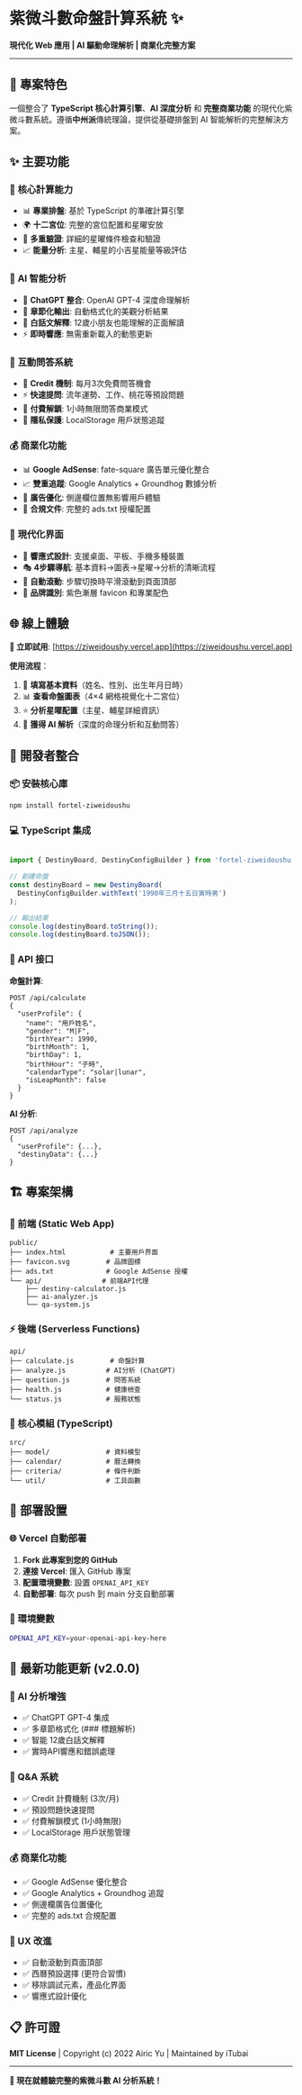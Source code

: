 # 紫微斗數命盤計算系統 ✨

**現代化 Web 應用 | AI 驅動命理解析 | 商業化完整方案**

---

## 🎯 專案特色

一個整合了 **TypeScript 核心計算引擎**、**AI 深度分析** 和 **完整商業功能** 的現代化紫微斗數系統。遵循**中州派**傳統理論，提供從基礎排盤到 AI 智能解析的完整解決方案。

## ✨ 主要功能

### 💫 **核心計算能力**
- 📊 **專業排盤**: 基於 TypeScript 的準確計算引擎
- 🌍 **十二宮位**: 完整的宮位配置和星曜安放
- 🔮 **多重驗證**: 詳細的星曜條件檢查和驗證
- 📈 **能量分析**: 主星、輔星的小吉星能量等級評估

### 🤖 **AI 智能分析**
- 🧠 **ChatGPT 整合**: OpenAI GPT-4 深度命理解析
- 📝 **章節化輸出**: 自動格式化的美觀分析結果
- 👶 **白話文解釋**: 12歲小朋友也能理解的正面解讀
- ⚡ **即時響應**: 無需重新載入的動態更新

### 💬 **互動問答系統**
- 🎫 **Credit 機制**: 每月3次免費問答機會
- ⚡ **快速提問**: 流年運勢、工作、桃花等預設問題
- 💎 **付費解鎖**: 1小時無限問答商業模式
- 🔐 **隱私保護**: LocalStorage 用戶狀態追蹤

### 💰 **商業化功能**
- 📊 **Google AdSense**: fate-square 廣告單元優化整合
- 📈 **雙重追蹤**: Google Analytics + Groundhog 數據分析
- 🎨 **廣告優化**: 側邊欄位置無影響用戶體驗
- 📄 **合規文件**: 完整的 ads.txt 授權配置

### 🎨 **現代化界面**
- 📱 **響應式設計**: 支援桌面、平板、手機多種裝置
- 🎭 **4步驟導航**: 基本資料→圖表→星曜→分析的清晰流程
- 🎯 **自動滾動**: 步驟切換時平滑滾動到頁面頂部
- 🌈 **品牌識別**: 紫色漸層 favicon 和專業配色

## 🌐 線上體驗

**🔗 立即試用**: [https://ziweidoushy.vercel.app](https://ziweidoushu.vercel.app)

**使用流程**：
1. 📝 **填寫基本資料**（姓名、性別、出生年月日時）
2. 📊 **查看命盤圖表**（4×4 網格視覺化十二宮位）
3. ⭐ **分析星曜配置**（主星、輔星詳細資訊）
4. 🤖 **獲得 AI 解析**（深度的命理分析和互動問答）

## 🔧 開發者整合

### 📦 安裝核心庫

```bash
npm install fortel-ziweidoushu
```

### 💻 TypeScript 集成

```typescript

import { DestinyBoard, DestinyConfigBuilder } from 'fortel-ziweidoushu';

// 創建命盤
const destinyBoard = new DestinyBoard(
  DestinyConfigBuilder.withText('1990年三月十五日寅時男')
);

// 輸出結果
console.log(destinyBoard.toString());
console.log(destinyBoard.toJSON());
```

### 🔌 API 接口

**命盤計算**:
```
POST /api/calculate
{
  "userProfile": {
    "name": "用戶姓名",
    "gender": "M|F",
    "birthYear": 1990,
    "birthMonth": 1,
    "birthDay": 1,
    "birthHour": "子時",
    "calendarType": "solar|lunar",
    "isLeapMonth": false
  }
}
```

**AI 分析**:
```
POST /api/analyze
{
  "userProfile": {...},
  "destinyData": {...}
}
```

## 🏗️ 專案架構

### 🎨 前端 (Static Web App)
```
public/
├── index.html           # 主要用戶界面
├── favicon.svg         # 品牌圖標
├── ads.txt             # Google AdSense 授權
└── api/               # 前端API代理
    ├── destiny-calculator.js
    ├── ai-analyzer.js
    └── qa-system.js
```

### ⚡ 後端 (Serverless Functions)
```
api/
├── calculate.js         # 命盤計算
├── analyze.js          # AI分析 (ChatGPT)
├── question.js         # 問答系統
├── health.js           # 健康檢查
└── status.js           # 服務狀態
```

### 🔧 核心模組 (TypeScript)
```
src/
├── model/              # 資料模型
├── calendar/           # 曆法轉換
├── criteria/           # 條件判斷
└── util/               # 工具函數
```

## 🚀 部署設置

### 🌐 Vercel 自動部署

1. **Fork 此專案到您的 GitHub**
2. **連接 Vercel**: 匯入 GitHub 專案
3. **配置環境變數**: 設置 `OPENAI_API_KEY`
4. **自動部署**: 每次 push 到 main 分支自動部署

### 🔧 環境變數

```bash
OPENAI_API_KEY=your-openai-api-key-here
```

## 🎯 最新功能更新 (v2.0.0)

### 🤖 AI 分析增強
- ✅ ChatGPT GPT-4 集成
- ✅ 多章節格式化 (### 標題解析)
- ✅ 智能 12歲白話文解釋
- ✅ 實時API響應和錯誤處理

### 💬 Q&A 系統
- ✅ Credit 計費機制 (3次/月)
- ✅ 預設問題快速提問
- ✅ 付費解鎖模式 (1小時無限)
- ✅ LocalStorage 用戶狀態管理

### 💰 商業化功能
- ✅ Google AdSense 優化整合
- ✅ Google Analytics + Groundhog 追蹤
- ✅ 側邊欄廣告位置優化
- ✅ 完整的 ads.txt 合規配置

### 🎨 UX 改進
- ✅ 自動滾動到頁面頂部
- ✅ 西曆預設選擇 (更符合習慣)
- ✅ 移除調試元素，產品化界面
- ✅ 響應式設計優化

## 📋 許可證

**MIT License** | Copyright (c) 2022 Airic Yu | Maintained by iTubai

---

**🎉 現在就體驗完整的紫微斗數 AI 分析系統！**